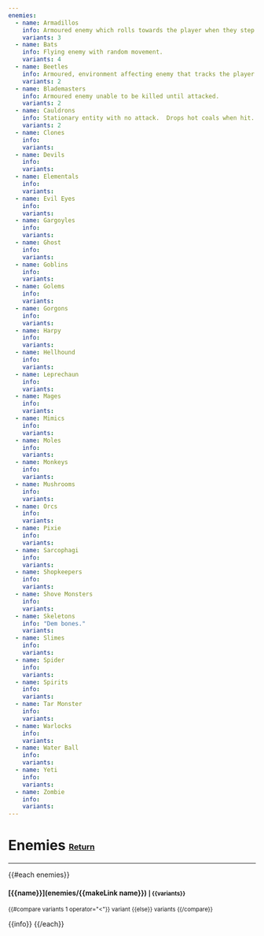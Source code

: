 ```yaml
---
enemies:
  - name: Armadillos
    info: Armoured enemy which rolls towards the player when they step into its line of sight.
    variants: 3
  - name: Bats
    info: Flying enemy with random movement.
    variants: 4
  - name: Beetles
    info: Armoured, environment affecting enemy that tracks the player.
    variants: 2
  - name: Blademasters
    info: Armoured enemy unable to be killed until attacked.
    variants: 2
  - name: Cauldrons
    info: Stationary entity with no attack.  Drops hot coals when hit.
    variants: 2
  - name: Clones
    info:
    variants:
  - name: Devils
    info:
    variants:
  - name: Elementals
    info:
    variants:
  - name: Evil Eyes
    info:
    variants:
  - name: Gargoyles
    info:
    variants:
  - name: Ghost
    info:
    variants:
  - name: Goblins
    info:
    variants:
  - name: Golems
    info:
    variants:
  - name: Gorgons
    info:
    variants:
  - name: Harpy
    info:
    variants:
  - name: Hellhound
    info:
    variants:
  - name: Leprechaun
    info:
    variants:
  - name: Mages
    info:
    variants:
  - name: Mimics
    info:
    variants:
  - name: Moles
    info:
    variants:
  - name: Monkeys
    info:
    variants:
  - name: Mushrooms
    info:
    variants:
  - name: Orcs
    info:
    variants:
  - name: Pixie
    info:
    variants:
  - name: Sarcophagi
    info:
    variants:
  - name: Shopkeepers
    info:
    variants:
  - name: Shove Monsters
    info:
    variants:
  - name: Skeletons
    info: "Dem bones."
    variants:
  - name: Slimes
    info:
    variants:
  - name: Spider
    info:
    variants:
  - name: Spirits
    info:
    variants:
  - name: Tar Monster
    info:
    variants:
  - name: Warlocks
    info:
    variants:
  - name: Water Ball
    info:
    variants:
  - name: Yeti
    info:
    variants:
  - name: Zombie
    info:
    variants:
---  
```

# Enemies <small><sub><sup>[Return](./)</sup></sub></small>
---
{{#each enemies}}
#### [{{name}}](enemies/{{makeLink name}}) <small>| {{variants}} 
{{#compare variants 1 operator="<"}} 
  variant 
{{else}}
  variants
{{/compare}}
</small>

{{info}}
{{/each}}